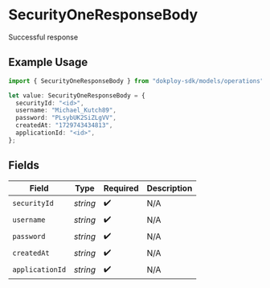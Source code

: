 # SecurityOneResponseBody

Successful response

## Example Usage

```typescript
import { SecurityOneResponseBody } from "dokploy-sdk/models/operations";

let value: SecurityOneResponseBody = {
  securityId: "<id>",
  username: "Michael_Kutch89",
  password: "PLsybUK2SiZLgVV",
  createdAt: "1729743434813",
  applicationId: "<id>",
};
```

## Fields

| Field              | Type               | Required           | Description        |
| ------------------ | ------------------ | ------------------ | ------------------ |
| `securityId`       | *string*           | :heavy_check_mark: | N/A                |
| `username`         | *string*           | :heavy_check_mark: | N/A                |
| `password`         | *string*           | :heavy_check_mark: | N/A                |
| `createdAt`        | *string*           | :heavy_check_mark: | N/A                |
| `applicationId`    | *string*           | :heavy_check_mark: | N/A                |